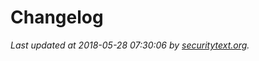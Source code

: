 # Changelog

_Last updated at 2018-05-28 07:30:06 by [securitytext.org](https://securitytext.org)._
